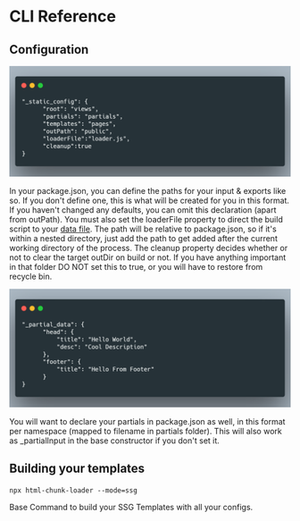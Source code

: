 # CLI Reference

## Configuration

![](img/example/static_config.png)

In your package.json, you can define the paths for your input & exports like so. If you don't define one, this is what will be created for you in this format. If you haven't changed any defaults, you can omit this declaration (apart from outPath).  You must also set the loaderFile property to direct the build script to your [data file](https://github.com/abschill/html-chunk-loader/blob/master/loader.js). The path will be relative to package.json, so if it's within a nested directory, just add the path to get added after the current working directory of the process. The cleanup property decides whether or not to clear the target outDir on build or not. If you have anything important in that folder DO NOT set this to true, or you will have to restore from recycle bin. 

![](img/example/partial_data.png)

You will want to declare your partials in package.json as well, in this format per namespace (mapped to filename in partials folder). This will also work as _partialInput in the base constructor if you don't set it. 


## Building your templates

    npx html-chunk-loader --mode=ssg

Base Command to build your SSG Templates with all your configs. 

